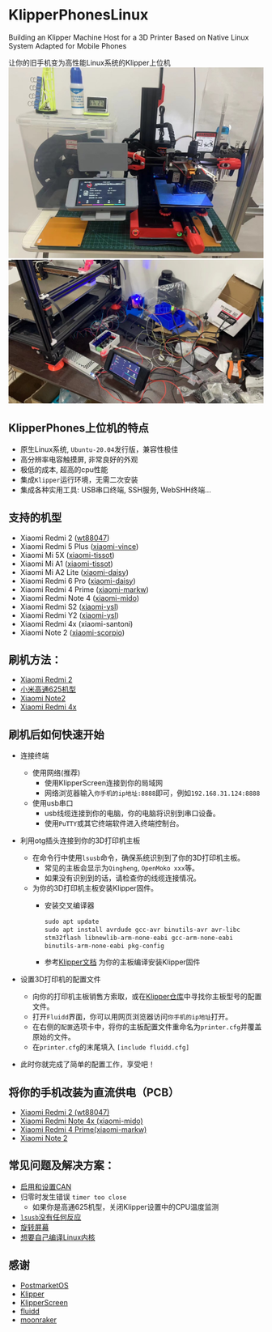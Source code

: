 # KlipperPhonesLinux
Building an Klipper Machine Host for a 3D Printer Based on Native Linux System Adapted for Mobile Phones

让你的旧手机变为高性能Linux系统的Klipper上位机
![wt88047](pictures/1.jpg)
![wt88047](pictures/2.jpg)

## KlipperPhones上位机的特点
- 原生Linux系统, `Ubuntu-20.04`发行版，兼容性极佳
- 高分辨率电容触摸屏, 非常良好的外观
- 极低的成本, 超高的cpu性能
- 集成`Klipper`运行环境，无需二次安装
- 集成各种实用工具: USB串口终端, SSH服务, WebSHH终端...

## 支持的机型
- Xiaomi Redmi 2 ([wt88047](https://github.com/umeiko/KlipperPhonesLinux/releases/tag/Xiaomi_Redmi2))
- Xiaomi Redmi 5 Plus ([xiaomi-vince](https://github.com/umeiko/KlipperPhonesLinux/releases/tag/Xiaomi_msm8953_Phones))
- Xiaomi Mi 5X ([xiaomi-tissot](https://github.com/umeiko/KlipperPhonesLinux/releases/tag/Xiaomi_msm8953_Phones))
- Xiaomi Mi A1 ([xiaomi-tissot](https://github.com/umeiko/KlipperPhonesLinux/releases/tag/Xiaomi_msm8953_Phones))
- Xiaomi Mi A2 Lite ([xiaomi-daisy](https://github.com/umeiko/KlipperPhonesLinux/releases/tag/Xiaomi_msm8953_Phones))
- Xiaomi Redmi 6 Pro ([xiaomi-daisy](https://github.com/umeiko/KlipperPhonesLinux/releases/tag/Xiaomi_msm8953_Phones))
- Xiaomi Redmi 4 Prime ([xiaomi-markw](https://github.com/umeiko/KlipperPhonesLinux/releases/tag/Xiaomi_msm8953_Phones))
- Xiaomi Redmi Note 4 ([xiaomi-mido](https://github.com/umeiko/KlipperPhonesLinux/releases/tag/Xiaomi_msm8953_Phones))
- Xiaomi Redmi S2 ([xiaomi-ysl](https://github.com/umeiko/KlipperPhonesLinux/releases/tag/Xiaomi_msm8953_Phones))
- Xiaomi Redmi Y2 ([xiaomi-ysl](https://github.com/umeiko/KlipperPhonesLinux/releases/tag/Xiaomi_msm8953_Phones))
- Xiaomi Redmi 4x (xiaomi-santoni)
- Xiaomi Note 2 ([xiaomi-scorpio](https://github.com/umeiko/KlipperPhonesLinux/blob/main/Docs/msm8996.md))


## 刷机方法：
- [Xiaomi Redmi 2](https://github.com/umeiko/KlipperPhonesLinux/releases/tag/Xiaomi_Redmi2)
- [小米高通625机型](https://github.com/umeiko/KlipperPhonesLinux/releases/tag/Xiaomi_msm8953_Phones)
- [Xiaomi Note2](https://github.com/umeiko/KlipperPhonesLinux/blob/main/Docs/msm8996.md)
- [Xiaomi Redmi 4x]()

## 刷机后如何快速开始
- 连接终端
  - 使用网络(推荐) 
    - 使用KlipperScreen连接到你的局域网
    - 网络浏览器输入`你手机的ip地址:8888`即可，例如`192.168.31.124:8888`
  - 使用usb串口
    - usb线缆连接到你的电脑，你的电脑将识别到串口设备。
    - 使用`PuTTY`或其它终端软件进入终端控制台。

- 利用otg插头连接到你的3D打印机主板
   - 在命令行中使用`lsusb`命令，确保系统识别到了你的3D打印机主板。
     - 常见的主板会显示为`Qingheng`, `OpenMoko xxx`等。
     - 如果没有识别到的话，请检查你的线缆连接情况。
   - 为你的3D打印机主板安装Klipper固件。
     - 安装交叉编译器

           sudo apt update
           sudo apt install avrdude gcc-avr binutils-avr avr-libc stm32flash libnewlib-arm-none-eabi gcc-arm-none-eabi binutils-arm-none-eabi pkg-config
      
      - 参考[Klipper文档](https://www.klipper3d.org/zh/Installation.html) 为你的主板编译安装Klipper固件
  
- 设置3D打印机的配置文件
    - 向你的打印机主板销售方索取，或在[Klipper仓库](https://github.com/Klipper3d/klipper/tree/master/config)中寻找你主板型号的配置文件。
    - 打开`Fluidd`界面，你可以用网页浏览器访问`你手机的ip地址`打开。
    - 在右侧的`配置`选项卡中，将你的主板配置文件重命名为`printer.cfg`并覆盖原始的文件。
    - 在`printer.cfg`的末尾填入 `[include fluidd.cfg]`

- 此时你就完成了简单的配置工作，享受吧！

## 将你的手机改装为直流供电（PCB）

- [Xiaomi Redmi 2 (wt88047)](https://github.com/umeiko/KlipperPhonesLinux/tree/main/PCB/Xiaomi_redmi2)
- [Xiaomi Redmi Note 4x (xiaomi-mido)](https://github.com/umeiko/KlipperPhonesLinux/tree/main/PCB/Xiaomi_redmi_Note4x)
- [Xiaomi Redmi 4 Prime(xiaomi-markw)](https://github.com/umeiko/KlipperPhonesLinux/tree/main/PCB/Xiaomi_redmi4_Prime)
- [Xiaomi Note 2](https://github.com/umeiko/KlipperPhonesLinux/tree/main/PCB/Xiaomi_redmi4_Prime)

## 常见问题及解决方案：
- [启用和设置CAN](https://github.com/umeiko/KlipperPhonesLinux/blob/main/Docs/Q%26A/CAN_BUS_CN.md)
- 归零时发生错误 `timer too close`
  - 如果你是高通625机型，关闭Klipper设置中的CPU温度监测
- [`lsusb`没有任何反应](https://github.com/umeiko/KlipperPhonesLinux/tree/main/PCB)
- [旋转屏幕](https://github.com/umeiko/KlipperPhonesLinux/blob/main/Docs/Q%26A/ROTATE_THE_SCREEN_CN.md)
- [想要自己编译Linux内核](https://gitee.com/meiziyang2023/ubuntu-ports-xiaomi-625-phones)

## 感谢
- [PostmarketOS](https://postmarketos.org/)
- [Klipper](https://github.com/Klipper3d/)
- [KlipperScreen](https://github.com/KlipperScreen/KlipperScreen)
- [fluidd](https://github.com/fluidd-core/fluidd)
- [moonraker](https://github.com/Arksine/moonraker)
